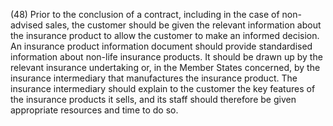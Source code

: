 (48) Prior to the conclusion of a contract, including in the case of non-advised sales, the customer should be given the relevant information about the insurance product to allow the customer to make an informed decision. An insurance product information document should provide standardised information about non-life insurance products. It should be drawn up by the relevant insurance undertaking or, in the Member States concerned, by the insurance intermediary that manufactures the insurance product. The insurance intermediary should explain to the customer the key features of the insurance products it sells, and its staff should therefore be given appropriate resources and time to do so.